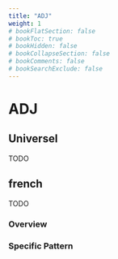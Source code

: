 ```yaml
---
title: "ADJ"
weight: 1
# bookFlatSection: false
# bookToc: true
# bookHidden: false
# bookCollapseSection: false
# bookComments: false
# bookSearchExclude: false
---
```

# ADJ

## Universel 
TODO




## french

TODO
### Overview

### Specific Pattern


